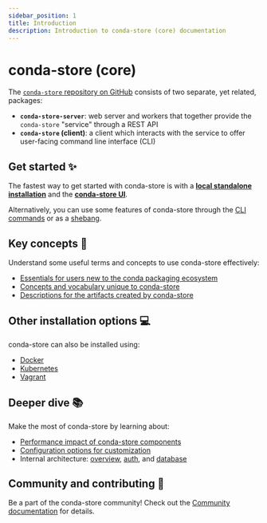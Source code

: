 ```yaml
---
sidebar_position: 1
title: Introduction
description: Introduction to conda-store (core) documentation
---
```


# conda-store (core)

The [`conda-store` repository on GitHub][conda-store-repo] consists of two separate, yet related, packages:

- **`conda-store-server`**: web server and workers that together provide the `conda-store` "service" through a REST API
- **`conda-store` (client)**: a client which interacts with the service to offer user-facing command line interface (CLI)

## Get started ✨

The fastest way to get started with conda-store is with a [**local standalone installation**][standalone-install] and the [**conda-store UI**][conda-store-ui-tutorials].

Alternatively, you can use some features of conda-store through the [CLI commands][cli-ref] or as a [shebang][shebang].

## Key concepts 🔖

Understand some useful terms and concepts to use conda-store effectively:

* [Essentials for users new to the conda packaging ecosystem][conda-concepts]
* [Concepts and vocabulary unique to conda-store][conda-store-concepts]
* [Descriptions for the artifacts created by conda-store][artifacts]

## Other installation options 💻

conda-store can also be installed using:

* [Docker][install-docker]
* [Kubernetes][install-kubernetes]
* [Vagrant][install-vagrant]

## Deeper dive 📚

Make the most of conda-store by learning about:

* [Performance impact of conda-store components][performance]
* [Configuration options for customization][configuration]
*  Internal architecture: [overview][ref-arch], [auth][ref-auth], and [database][ref-database]

## Community and contributing 🌱

Be a part of the conda-store community!
Check out the [Community documentation][community] for details.

<!-- Internal links -->

[standalone-install]: ./how-tos/install-standalone
[conda-store-ui-tutorials]: ../conda-store-ui/tutorials
[cli-ref]: ./references/cli
[shebang]: ./how-tos/shebang
[explanations]: ./explanations/
[conda-concepts]: ./explanations/conda-concepts
[conda-store-concepts]: ./explanations/conda-store-concepts
[artifacts]: ./explanations/artifacts
[install-docker]: ./how-tos/install-docker
[install-kubernetes]: ./how-tos/install-kubernetes
[install-vagrant]: ./how-tos/install-vagrant
[performance]: ./explanations/performance
[configuration]: ./references/configuration-options
[ref-arch]: ./references/architecture
[ref-auth]: ./references/database
[ref-database]: ./references/auth
[community]: ../community/introduction

<!-- External links -->

[conda-store-repo]: https://github.com/conda-incubator/conda-store
